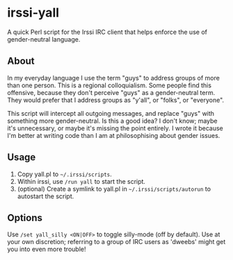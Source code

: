 # irssi-yall
A quick Perl script for the Irssi IRC client that helps enforce the use of gender-neutral language.

## About
In my everyday language I use the term "guys" to address groups of more than one person. This is a regional colloquialism. Some people find this offensive, because they don't perceive "guys" as a gender-neutral term. They would prefer that I address groups as "y'all", or "folks", or "everyone".

This script will intercept all outgoing messages, and replace "guys" with something more gender-neutral. Is this a good idea? I don't know; maybe it's unnecessary, or maybe it's missing the point entirely. I wrote it because I'm better at writing code than I am at philosophising about gender issues.

## Usage
1. Copy yall.pl to `~/.irssi/scripts`.
2. Within irssi, use `/run yall` to start the script.
3. (optional) Create a symlink to yall.pl in `~/.irssi/scripts/autorun` to autostart the script.

## Options
Use `/set yall_silly <ON|OFF>` to toggle silly-mode (off by default). Use at your own discretion; referring to a group of IRC users as 'dweebs' might get you into even more trouble!
